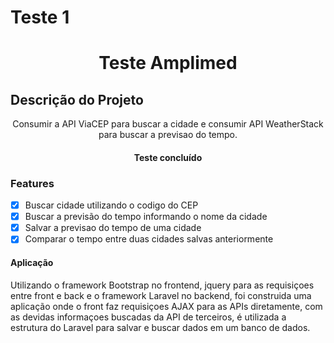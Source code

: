 # Teste 1
<h1 align="center">Teste Amplimed</h1>

## Descrição do Projeto
<p align="center">Consumir a API ViaCEP para buscar a cidade e consumir API WeatherStack para buscar a previsao do tempo.</p>

<h4 align="center"> 
	Teste concluído
</h4>

### Features
- [x] Buscar cidade utilizando o codigo do CEP
- [x] Buscar a previsão do tempo informando o nome da cidade
- [x] Salvar a previsao do tempo de uma cidade
- [x] Comparar o tempo entre duas cidades salvas anteriormente

#### Aplicação
Utilizando o framework Bootstrap no frontend, jquery para as requisiçoes entre front e back e o framework Laravel no backend,
foi construida uma aplicação onde o front faz requisiçoes AJAX para as APIs diretamente, com as devidas informaçoes buscadas da
API de terceiros, é utilizada a estrutura do Laravel para salvar e buscar dados em um banco de dados.